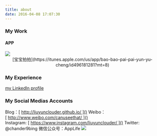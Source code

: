 ```yaml
---
title: about
date: 2016-04-08 17:07:30
---
```

### My Work

#### APP
<div style="display:inline-block;"><a href="https://itunes.apple.com/us/app/bao-bao-pai-pai-yun-yu-cheng/id496181281?mt=8" target="_blank"><img src="http://a5.mzstatic.com/us/r30/Purple69/v4/09/2a/bb/092abb38-6788-0da4-2d62-95e2f72d6a81/icon175x175.png" /></a><center>[宝宝拍拍](https://itunes.apple.com/us/app/bao-bao-pai-pai-yun-yu-cheng/id496181281?mt=8)</center>
</div>

### My Experience

[my LinkedIn profile][1]

### My Social Medias Accounts
Blog：[ http://liuyunclouder.github.io/ ]()
Weibo：[ http://www.weibo.com/canuseethat/ ]()
Instagram: [ https://www.instagram.com/liuyunclouder/ ]()
Twitter: @chander9bing
微信公众号：AppLife
![][image-1]



[1]:	https://www.linkedin.com/profile/preview?locale=en_US&trk=prof-0-sb-preview-primary-button


[image-1]:	http://d.pr/i/1hMtI+